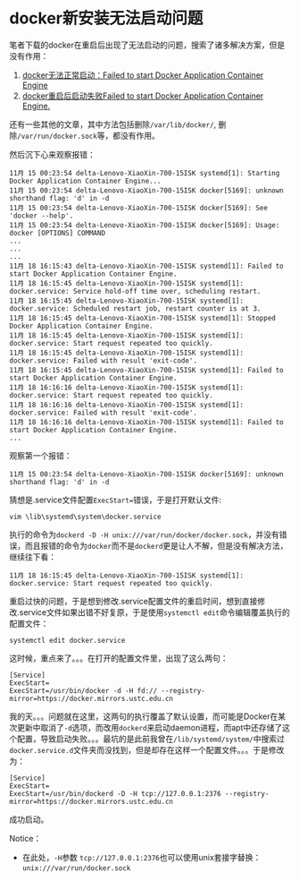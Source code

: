 # docker新安装无法启动问题

笔者下载的docker在重启后出现了无法启动的问题，搜索了诸多解决方案，但是没有作用：

1. [docker无法正常启动：Failed to start Docker Application Container Engine](https://blog.csdn.net/qq_35981283/article/details/80857913)
2. [docker重启后启动失败Failed to start Docker Application Container Engine.](https://blog.csdn.net/controllerha/article/details/78828584)

还有一些其他的文章，其中方法包括删除`/var/lib/docker/`, 删除`/var/run/docker.sock`等，都没有作用。

然后沉下心来观察报错：

```shell
11月 15 00:23:54 delta-Lenovo-XiaoXin-700-15ISK systemd[1]: Starting Docker Application Container Engine...
11月 15 00:23:54 delta-Lenovo-XiaoXin-700-15ISK docker[5169]: unknown shorthand flag: 'd' in -d
11月 15 00:23:54 delta-Lenovo-XiaoXin-700-15ISK docker[5169]: See 'docker --help'.
11月 15 00:23:54 delta-Lenovo-XiaoXin-700-15ISK docker[5169]: Usage:        docker [OPTIONS] COMMAND
...
...
...
11月 18 16:15:43 delta-Lenovo-XiaoXin-700-15ISK systemd[1]: Failed to start Docker Application Container Engine.
11月 18 16:15:45 delta-Lenovo-XiaoXin-700-15ISK systemd[1]: docker.service: Service hold-off time over, scheduling restart.
11月 18 16:15:45 delta-Lenovo-XiaoXin-700-15ISK systemd[1]: docker.service: Scheduled restart job, restart counter is at 3.
11月 18 16:15:45 delta-Lenovo-XiaoXin-700-15ISK systemd[1]: Stopped Docker Application Container Engine.
11月 18 16:15:45 delta-Lenovo-XiaoXin-700-15ISK systemd[1]: docker.service: Start request repeated too quickly.
11月 18 16:15:45 delta-Lenovo-XiaoXin-700-15ISK systemd[1]: docker.service: Failed with result 'exit-code'.
11月 18 16:15:45 delta-Lenovo-XiaoXin-700-15ISK systemd[1]: Failed to start Docker Application Container Engine.
11月 18 16:16:16 delta-Lenovo-XiaoXin-700-15ISK systemd[1]: docker.service: Start request repeated too quickly.
11月 18 16:16:16 delta-Lenovo-XiaoXin-700-15ISK systemd[1]: docker.service: Failed with result 'exit-code'.
11月 18 16:16:16 delta-Lenovo-XiaoXin-700-15ISK systemd[1]: Failed to start Docker Application Container Engine.
...
```

观察第一个报错：

```shell
11月 15 00:23:54 delta-Lenovo-XiaoXin-700-15ISK docker[5169]: unknown shorthand flag: 'd' in -d
```

猜想是.service文件配置`ExecStart=`错误，于是打开默认文件:

```shell
vim \lib\systemd\system\docker.service
```

执行的命令为`dockerd -D -H unix:///var/run/docker/docker.sock`，并没有错误，而且报错的命令为`docker`而不是`dockerd`更是让人不解，但是没有解决方法，继续往下看：

```shell
11月 18 16:15:45 delta-Lenovo-XiaoXin-700-15ISK systemd[1]: docker.service: Start request repeated too quickly.
```

重启过快的问题，于是想到修改.service配置文件的重启时间，想到直接修改.service文件如果出错不好复原，于是使用`systemctl edit`命令编辑覆盖执行的配置文件：

```shell
systemctl edit docker.service
```

这时候，重点来了。。。在打开的配置文件里，出现了这么两句：

```
[Service]
ExecStart=
ExecStart=/usr/bin/docker -d -H fd:// --registry-mirror=https://docker.mirrors.ustc.edu.cn
```

我的天。。。问题就在这里，这两句的执行覆盖了默认设置，而可能是Docker在某次更新中取消了`-d`选项，而改用`dockerd`来启动daemon进程，而apt中还存储了这个配置，导致启动失败。。。最坑的是此前我曾在`/lib/systemd/system/`中搜索过`docker.service.d`文件夹而没找到，但是却存在这样一个配置文件。。。于是修改为：

```
[Service]
ExecStart=
ExecStart=/usr/bin/dockerd -D -H tcp://127.0.0.1:2376 --registry-mirror=https://docker.mirrors.ustc.edu.cn
```

成功启动。

Notice：

- 在此处，`-H`参数 `tcp://127.0.0.1:2376`也可以使用unix套接字替换：`unix:///var/run/docker.sock`